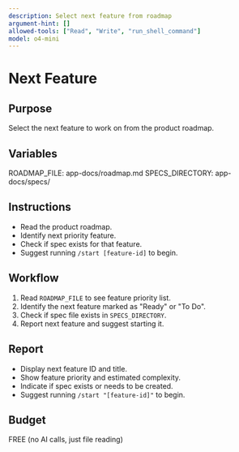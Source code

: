 ```yaml
---
description: Select next feature from roadmap
argument-hint: []
allowed-tools: ["Read", "Write", "run_shell_command"]
model: o4-mini
---
```


# Next Feature

## Purpose
Select the next feature to work on from the product roadmap.

## Variables
ROADMAP_FILE: app-docs/roadmap.md
SPECS_DIRECTORY: app-docs/specs/

## Instructions
- Read the product roadmap.
- Identify next priority feature.
- Check if spec exists for that feature.
- Suggest running `/start [feature-id]` to begin.

## Workflow
1. Read `ROADMAP_FILE` to see feature priority list.
2. Identify the next feature marked as "Ready" or "To Do".
3. Check if spec file exists in `SPECS_DIRECTORY`.
4. Report next feature and suggest starting it.

## Report
- Display next feature ID and title.
- Show feature priority and estimated complexity.
- Indicate if spec exists or needs to be created.
- Suggest running `/start "[feature-id]"` to begin.

## Budget
FREE (no AI calls, just file reading)
